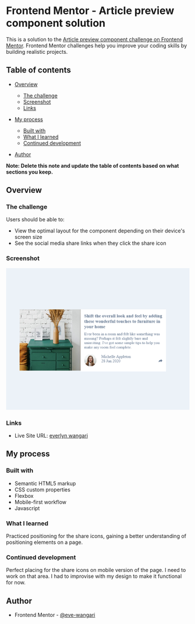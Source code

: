 # Frontend Mentor - Article preview component solution

This is a solution to the [Article preview component challenge on Frontend Mentor](https://www.frontendmentor.io/challenges/article-preview-component-dYBN_pYFT). Frontend Mentor challenges help you improve your coding skills by building realistic projects. 

## Table of contents

- [Overview](#overview)
  - [The challenge](#the-challenge)
  - [Screenshot](#screenshot)
  - [Links](#links)
- [My process](#my-process)
  - [Built with](#built-with)
  - [What I learned](#what-i-learned)
  - [Continued development](#continued-development)

- [Author](#author)


**Note: Delete this note and update the table of contents based on what sections you keep.**

## Overview

### The challenge

Users should be able to:

- View the optimal layout for the component depending on their device's screen size
- See the social media share links when they click the share icon

### Screenshot

![](images/screenshot1.png)


### Links


- Live Site URL: [everlyn wangari](https://your-live-site-url.com)

## My process

### Built with

- Semantic HTML5 markup
- CSS custom properties
- Flexbox
- Mobile-first workflow
- Javascript
### What I learned

Practiced positioning for the share icons, gaining a better understanding of positioning elements on a page.



### Continued development

Perfect placing for the share icons on mobile version of the page. I need to work on that area.
I had to improvise with my design to make it functional for now.



## Author


- Frontend Mentor - [@eve-wangari](https://www.frontendmentor.io/profile/eve-wangari)

